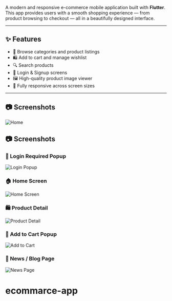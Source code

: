 A modern and responsive e-commerce mobile application built with **Flutter**. This app provides users with a smooth shopping experience — from product browsing to checkout — all in a beautifully designed interface.

---

## ✨ Features

- 🏬 Browse categories and product listings
- 🛍️ Add to cart and manage wishlist
- 🔍 Search products
- 🔐 Login & Signup screens
- 🖼️ High-quality product image viewer
- 📱 Fully responsive across screen sizes

---

## 📷 Screenshots 
![Home](assets\images\screenshort\screenshort\home)
## 📷 Screenshots

### 🔐 Login Required Popup
![Login Popup](assets/images/screenshots/screenshots/login.png)

### 🏠 Home Screen
![Home Screen](assets/images/screenshots/screenshots/homepage.png)

### 🛍️ Product Detail
![Product Detail](assets/images/screenshots/screenshots/product.png)

### 🧾 Add to Cart Popup
![Add to Cart](assets/images/screenshots/screenshots/addcard.png)

### 📰 News / Blog Page
![News Page](assets/images/screenshots/screenshots/detailnews.png)
# ecommarce-app
